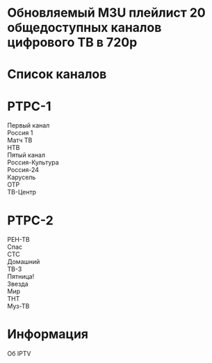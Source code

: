 # Обновляемый M3U плейлист 20 общедоступных каналов цифрового ТВ в 720p
# Список каналов
# РТРС-1
Первый канал   
Россия 1   
Матч ТВ   
НТВ   
Пятый канал   
Россия-Культура   
Россия-24   
Карусель   
ОТР    
ТВ-Центр   

# РТРС-2
РЕН-ТВ   
Спас   
СТС   
Домашний   
ТВ-3   
Пятница!   
Звезда   
Мир   
ТНТ    
Муз-ТВ

# Информация
Об IPTV 